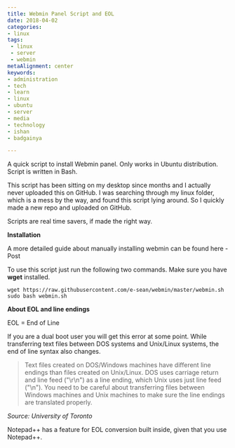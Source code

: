 ```yaml
---
title: Webmin Panel Script and EOL
date: 2018-04-02
categories:
- linux
tags:
 - linux
 - server
 - webmin
metaAlignment: center
keywords:
- administration
- tech
- learn
- linux
- ubuntu
- server
- media
- technology
- ishan
- badgainya

---
```


A quick script to install Webmin panel. Only works in Ubuntu distribution. Script is written in Bash. <!--more-->


This script has been sitting on my desktop since months and I actually never uploaded this on GitHub. I was searching through my linux folder, which is a mess by the way, and found this script lying around. So I quickly made a new repo and uploaded on GitHub. 

Scripts are real time savers, if made the right way.

**Installation**

A more detailed guide about manually installing webmin can be found here - Post

To use this script just run the following two commands. 
Make sure you have **wget** installed. 


```
wget https://raw.githubusercontent.com/e-sean/webmin/master/webmin.sh 
sudo bash webmin.sh
```

**About EOL and line endings**

EOL = End of Line

If you are a dual boot user you will get this error at some point. While transferring text files between DOS systems and Unix/Linux systems, the end of line syntax also changes. 

> Text files created on DOS/Windows machines have different line endings than files created on Unix/Linux. DOS uses carriage return and line feed ("\r\n") as a line ending, which Unix uses just line feed ("\n"). You need to be careful about transferring files between Windows machines and Unix machines to make sure the line endings are translated properly.

_Source: University of Toronto_

Notepad++ has a feature for EOL conversion built inside, given that you use Notepad++. 
